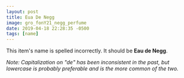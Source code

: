 ```yaml
---
layout: post
title: Eua De Negg
image: gro_fonY21_negg_perfume
date: 2019-04-18 22:28:35 -0500
tags: [name]
---
```


This item's name is spelled incorrectly. It should be **Eau de Negg**.

_Note: Capitalization on "de" has been inconsistent in the past, but lowercase is probably preferable and is the more common of the two._
